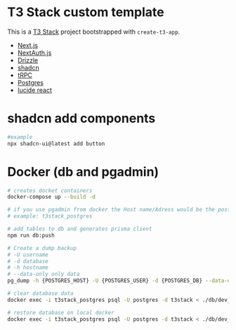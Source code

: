 # T3 Stack custom template

This is a [T3 Stack](https://create.t3.gg/) project bootstrapped with `create-t3-app`.

- [Next.js](https://nextjs.org)
- [NextAuth.js](https://next-auth.js.org)
- [Drizzle](https://orm.drizzle.team/)
- [shadcn](https://ui.shadcn.com/)
- [tRPC](https://trpc.io)
- [Postgres](https://tailwindcss.com)
- [lucide react](https://lucide.dev/guide/packages/lucide-react)

# shadcn add components

```bash
#example
npx shadcn-ui@latest add button
```


# Docker (db and pgadmin)

```bash
# creates docket containers
docker-compose up --build -d

# if you use pgadmin from docker the Host name/Adress would be the postgres container_name:
# example: t3stack_postgres

# add tables to db and generates prisma client
npm run db:push

# Create a dump backup
# -U username
# -d database
# -h hostname
# --data-only only data
pg_dump -h {POSTGRES_HOST} -U {POSTGRES_USER} -d {POSTGRES_DB} --data-only > ./db/dev_backup.dump

# clear database data
docker exec -i t3stack_postgres psql -U postgres -d t3stack < ./db/dev_clear_data.sql

# restore database on local docker
docker exec -i t3stack_postgres psql -U postgres -d t3stack < ./db/dev_backup.dump
```
